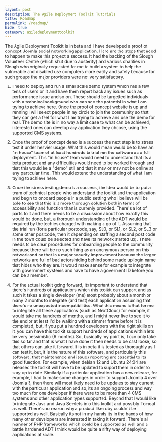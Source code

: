 ```yaml
---
layout: post
description: The Agile Deployment Toolkit Tutorials
title: Roadmap
permalink: /roadmap/
hide: true
category: agiledeploymenttoolkit
---
```


The Agile Deployment Toolkit is in beta and I have developed a proof of concept Joomla social networking application. Here are the steps that need to happen to make this project a success. It had the backing of the Slough Volunteer Centre (which shut due to austerity) and various charities in Slough who originally requested for me to build a system to help the vulnerable and disabled use computers more easily and safely because for such groups the major providers were not very satisfactory.  

1. I need to deploy and run a small scale demo system which has a few tens of users on it and have them report back any issues such as performance issue and so on. These should be targetted individuals with a technical background who can see the potential in what I am trying to achieve here. Once the proof of concept website is up and running I will select people in my circle to join the community so that they can get a feel for what I am trying to achieve and use the demo for real. The demo site is in no way a limit case to what can be achieved, interested ones can develop any application they choose, using the supported CMS systems.   

2. Once the proof of concept demo is a success the next step is to stress test it under heavier usage. What this would mean would be to have an "in house" team of at least hundreds to trial run the software as a full deployment. This "in house" team would need to understand that its a beta product and any difficulties would need to be worked through and that this would be a "demo" still and that it may or may not be online at any particular time. This would extend the understanding of what I am trying to achieve here.   

3. Once the stress testing demo is a success, the idea would be to put a team of technical people who understand the toolkit and the application and begin to onboard people in a public setting who I believe will be able to see that this is a more thorough solution both in terms of accessibility and function than is currenly provided. There's a lot of parts to it and there needs to be a discussion about how exactly this would be done, but, a thorough understanding of the ADT would be required by the techies charged with making a go of it. Assuming that the trial run (for a particular postcode, say, SL0, or SL1, or SL2, or SL3 or some other postcode, then it depending on staffing a second post code in the town could be selected and have its network started up). There needs to be clear procedures for onboarding people to the community because there will be no such thing as an anonymous person on this network and so that is a major security improvement because the larger networks are full of bad actors hiding behind some made up login name that hides who they are. It would make sense for example to integrate with government systems and have to have a goverment ID before you can be a member.   

4. For the actual toolkit going forward, its important to understand that there's hundreds of applications which this toolkit can support and as such it takes a single developer (me) most probably about a month or many 2 months to integrate (and test) each application assuming that there's no unexpected incompatibilities. What this means is that for me to integrate all these applications (such as NextCloud) for example, it would take me hundreds of months, and I might never live to see it to the end or at least I'd be walking with a zimmer frame before it is completed, but, if you put a hundred developers with the right skills on it, you can have this toolkit support hundreds of applications within lets be very pessimistic (6 months). So, basically my point is, I can only take this so far and that is what I have done it then needs to be cast loose, so that others can take it forward. It is in beta it is tested as thoroughly as I can test it, but, it is the nature of this software, and particularly this software, that maintenance and issues reporting are essential to its good function. For example, when debian 12 and Ubuntu 24:04 are released the toolkit will have to be updated to suport them in order to stay up to date. Similarly if a particular application has a new release, for example, I had to make some changes in order to support Joomla 4 over Joomla 3, then there will most likely need to be updates to stay current with the particular application and so, its an ongoing process and way too much for one developer if there were to be more than 4 CMS systems and other application types supported. Beyond that I would like to integrate Java and Java Servlets into this toolkit and possibly Tomcat as well. There's no reason why a product like ruby couldn't be supported as well. Basically its not in my hands its in the hands of how many other developers are interested in taking it forward. There's all manner of PHP frameworks which could be supported as well and a battle hardened ADT I think would be quite a nifty way of deploying applications at scale.   
